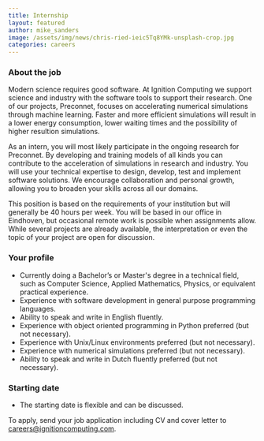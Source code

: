 ```yaml
---
title: Internship
layout: featured
author: mike_sanders
image: /assets/img/news/chris-ried-ieic5Tq8YMk-unsplash-crop.jpg
categories: careers
---
```


### About the job

Modern science requires good software. At Ignition Computing we support science and industry with the software tools to support their research. One of our projects, Preconnet, focuses on accelerating numerical simulations through machine learning. Faster and more efficient simulations will result in a lower energy consumption, lower waiting times and the possibility of higher resultion simulations.

As an intern, you will most likely participate in the ongoing research for Preconnet. By developing and training models of all kinds you can contribute to the acceleration of simulations in research and industry. You will use your technical expertise to design, develop, test and implement software solutions. We encourage collaboration and personal growth, allowing you to broaden your skills across all our domains.

This position is based on the requirements of your institution but will generally be 40 hours per week. You will be based in our office in Eindhoven, but occasional remote work is possible when assignments allow. While several projects are already available, the interpretation or even the topic of your project are open for discussion.

### Your profile

- Currently doing a Bachelor’s or Master's degree in a technical field, such as Computer Science, Applied Mathematics, Physics, or equivalent practical experience.
- Experience with software development in general purpose programming languages.
- Ability to speak and write in English fluently.
- Experience with object oriented programming in Python preferred (but not necessary).
- Experience with Unix/Linux environments preferred (but not necessary).
- Experience with numerical simulations preferred (but not necessary).
- Ability to speak and write in Dutch fluently preferred (but not necessary).

### Starting date

- The starting date is flexible and can be discussed.

To apply, send your job application including CV and cover letter to <careers@ignitioncomputing.com>.

